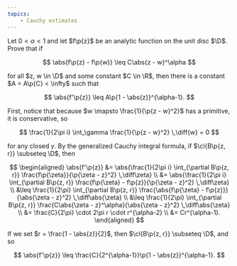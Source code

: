 ```yaml
---
topics:
    - Cauchy estimates
---
```


<problem>

Let $0 < \alpha < 1$ and let $f\p{z}$ be an analytic function on the unit disc $\D$. Prove that if

$$
\abs{f\p{z} - f\p{w}} \leq C\abs{z - w}^\alpha
$$

for all $z, w \in \D$ and some constant $C \in \R$, then there is a constant $A = A\p{C} < \infty$ such that

$$
\abs{f'\p{z}} \leq A\p{1 - \abs{z}}^{\alpha-1}.
$$

</problem>

<solution>

First, notice that because $w \mapsto \frac{1}{\p{z - w}^2}$ has a primitive, it is conservative, so

$$
\frac{1}{2\pi i} \int_\gamma \frac{1}{\p{z - w}^2} \,\diff{w} = 0
$$

for any closed $\gamma$. By the generalized Cauchy integral formula, if $\cl{B\p{z, r}} \subseteq \D$, then

$$
\begin{aligned}
    \abs{f'\p{z}}
        &= \abs{\frac{1}{2\pi i} \int_{\partial B\p{z, r}} \frac{f\p{\zeta}}{\p{\zeta - z}^2} \,\diff\zeta} \\
        &= \abs{\frac{1}{2\pi i} \int_{\partial B\p{z, r}} \frac{f\p{\zeta} - f\p{z}}{\p{\zeta - z}^2} \,\diff\zeta} \\
        &\leq \frac{1}{2\pi} \int_{\partial B\p{z, r}} \frac{\abs{f\p{\zeta} - f\p{z}}}{\abs{\zeta - z}^2} \,\diff\abs{\zeta} \\
        &\leq \frac{1}{2\pi} \int_{\partial B\p{z, r}} \frac{C\abs{\zeta - z}^\alpha}{\abs{\zeta - z}^2} \,\diff\abs{\zeta} \\
        &= \frac{C}{2\pi} \cdot 2\pi r \cdot r^{\alpha-2} \\
        &= Cr^{\alpha-1}.
\end{aligned}
$$

If we set $r = \frac{1 - \abs{z}}{2}$, then $\cl{B\p{z, r}} \subseteq \D$, and so

$$
\abs{f'\p{z}}
    \leq \frac{C}{2^{\alpha-1}}\p{1 - \abs{z}}^{\alpha-1}.
$$

</solution>
